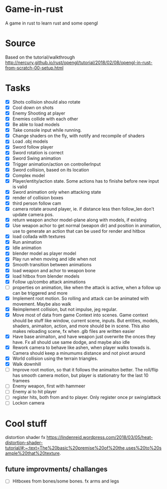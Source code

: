 # Game-in-rust
A game in rust to learn rust and some opengl

# Source
 Based on the tutorial/walkthrough http://nercury.github.io/rust/opengl/tutorial/2018/02/08/opengl-in-rust-from-scratch-00-setup.html


# Tasks
- [x] Shots collision should also rotate
- [x] Cool down on shots
- [x] Enemy Shooting at player
- [x] Enemies collide with each other
- [x] Be able to load models
- [x] Take console input while running.
- [x] Change shaders on the fly, with notify and recompile of shaders
- [x] Load .obj models
- [x] Sword follow player
- [x] Sword rotation is correct
- [x] Sword Swing animation
- [x] Trigger animation/action on controllerInput
- [x] Sword collision, based on its location
- [x] Complex model
- [x] Player/entity/action state. Some actions has to finishe before new input is valid
- [x] Sword animation only when attacking state
- [x] render of collision boxes
- [x] third person follow cam
- [x] camera rotate around player, ie. if distance less then follow_len don't update camera pos.
- [x] return weapon anchor model-plane along with models, if existing
- [x] Use weapon achor to get normal (weapon dir) and position in animation, use to generate an action that can be used for render and hitbox
- [x] load collada with textures
- [x] Run animation
- [x] Idle animation
- [x] blender model as player model
- [x] Play run when moving and idle when not
- [x] Smooth transition between animations
- [x] load weapon and achor to weapon bone
- [x] load hitbox from blender models
- [x] Follow up/combo attack animations
- [ ] properties on animation, like when the attack is active, when a follow up can be triggered and more
- [x] Implement root motion. So rolling and attack can be animated with movement. Maybe also walk
- [x] Reimplement collision, but not impulse, jeg regular.
- [x] Move most of data from game Context into scenes. Game context should be stuff like window, current scene, inputs. But entities, models, shaders, animaiton, action, and more should be in scene. This also makes reloading scene, fx when .glb files are written easier
- [x] Have base animaiton, and have weapon just overwrite the onces they have. Fx all should use same dodge, and maybe also idle
- [x] Rework camera to behave like ashen, when player walks towads is. Camera should keep a minumums distance and not pivot around
- [x] World collision using the terrain triangles.
- [x] Walk downhill
- [ ] Improve root motion, so that it follows the animaiton better. The roll/flip has smooth camera motion, but player is stationatry for the last 10 framees
- [ ] Enemy weapon, first with hammeer
- [ ] Enemy ai to hit player
- [ ] register hits, both from and to player. Only register once pr swing/attack
- [ ] Lockon camera
# Cool stuff
distortion shader fx https://lindenreid.wordpress.com/2018/03/05/heat-distortion-shader-tutorial/#:~:text=The%20basic%20premise%20of%20the,uses%20to%20sample%20that%20texture.


## future improvments/ challanges
- [ ] Hitboxes from bones/some bones. fx arms and legs
